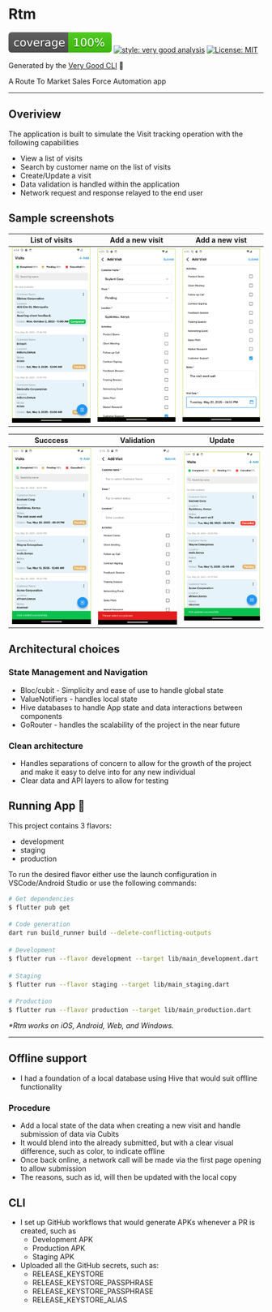 # Rtm

![coverage][coverage_badge]
[![style: very good analysis][very_good_analysis_badge]][very_good_analysis_link]
[![License: MIT][license_badge]][license_link]

Generated by the [Very Good CLI][very_good_cli_link] 🤖

A Route To Market Sales Force Automation app

---
## Overiview
The application is built to simulate the Visit tracking operation with the following capabilities
- View a list of visits
- Search by customer name on the list of visits
- Create/Update a visit
- Data validation is handled within the application
- Network request and response relayed to the end user
## Sample screenshots
| List of visits                               | Add a new visit                              | Add a new vist                                       |
| -------------------------------------------- | -------------------------------------------- | -------------------------------------------- |
| <img src="./screenshots/1.png" width="200"/> | <img src="./screenshots/2.png" width="200"/> | <img src="./screenshots/3.png" width="200"/> |

| Succcess                                     | Validation                                   | Update                                        |
| -------------------------------------------- | -------------------------------------------- | -------------------------------------------- |
| <img src="./screenshots/4.png" width="200"/> | <img src="./screenshots/8.png" width="200"/> | <img src="./screenshots/7.png" width="200"/> |

## Architectural choices 
### State Management and Navigation
- Bloc/cubit - Simplicity and ease of use to handle global state
- ValueNotifiers - handles local state
- Hive databases to handle App state and data interactions between components 
- GoRouter - handles the scalability of the project in the near future
  
### Clean architecture
- Handles separations of concern to allow for the growth of the project and make it easy to delve into for any new individual
- Clear data and API layers to allow for testing

## Running App 🚀

This project contains 3 flavors:

- development
- staging
- production

To run the desired flavor either use the launch configuration in VSCode/Android Studio or use the following commands:

```sh
# Get dependencies
$ flutter pub get

# Code generation 
dart run build_runner build --delete-conflicting-outputs

# Development
$ flutter run --flavor development --target lib/main_development.dart

# Staging
$ flutter run --flavor staging --target lib/main_staging.dart

# Production
$ flutter run --flavor production --target lib/main_production.dart
```

_\*Rtm works on iOS, Android, Web, and Windows._

---
## Offline support
- I had a foundation of a local database using Hive that would suit offline functionality
  
### Procedure
- Add a local state of the data when creating a new visit and handle submission of data via Cubits
- It would blend into the already submitted, but with a clear visual difference, such as color, to indicate offline
- Once back online, a network call will be made via the first page opening to allow submission
- The reasons, such as id, will then be updated with the local copy
  
## CLI
- I set up GitHub workflows that would generate APKs whenever a PR is created, such as
  -  Development APK
  -  Production APK
  -  Staging APK
- Uploaded all the GitHub secrets, such as: 
  - RELEASE_KEYSTORE
  - RELEASE_KEYSTORE_PASSPHRASE
  - RELEASE_KEYSTORE_PASSPHRASE
  - RELEASE_KEYSTORE_ALIAS


[coverage_badge]: coverage_badge.svg
[flutter_localizations_link]: https://api.flutter.dev/flutter/flutter_localizations/flutter_localizations-library.html
[internationalization_link]: https://flutter.dev/docs/development/accessibility-and-localization/internationalization
[license_badge]: https://img.shields.io/badge/license-MIT-blue.svg
[license_link]: https://opensource.org/licenses/MIT
[very_good_analysis_badge]: https://img.shields.io/badge/style-very_good_analysis-B22C89.svg
[very_good_analysis_link]: https://pub.dev/packages/very_good_analysis
[very_good_cli_link]: https://github.com/VeryGoodOpenSource/very_good_cli
